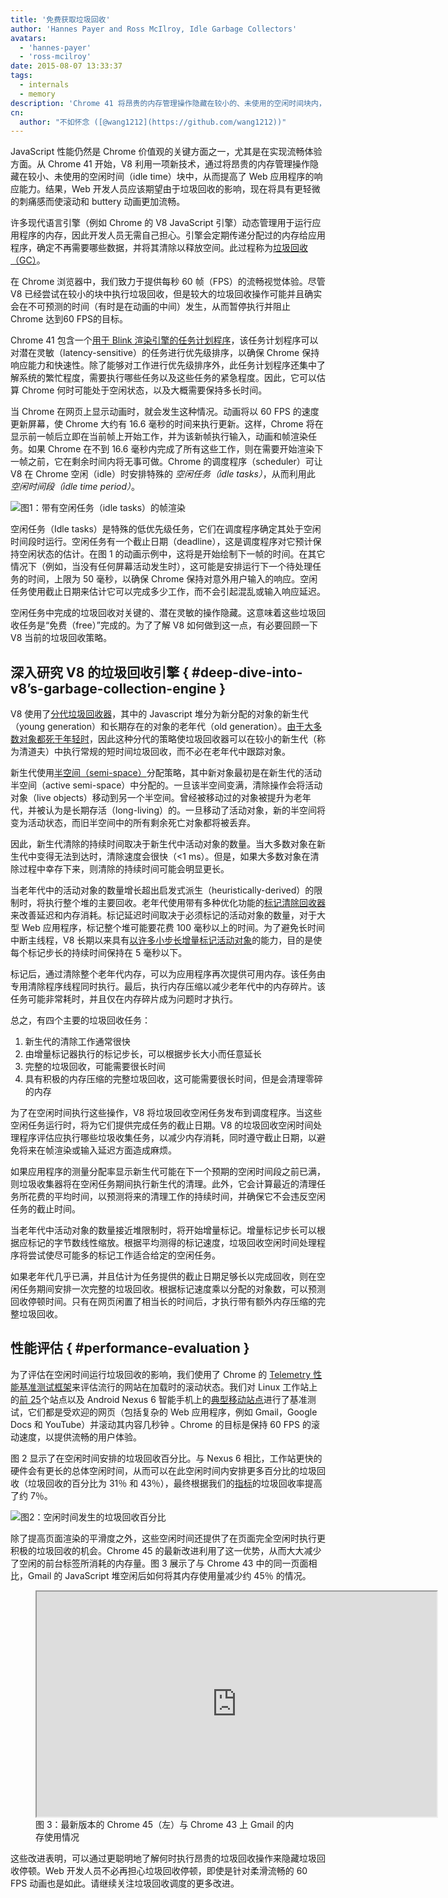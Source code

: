```yaml
---
title: '免费获取垃圾回收'
author: 'Hannes Payer and Ross McIlroy, Idle Garbage Collectors'
avatars:
  - 'hannes-payer'
  - 'ross-mcilroy'
date: 2015-08-07 13:33:37
tags:
  - internals
  - memory
description: 'Chrome 41 将昂贵的内存管理操作隐藏在较小的、未使用的空闲时间块内，从而减少了麻烦。'
cn:
  author: "不如怀念 ([@wang1212](https://github.com/wang1212))"
---
```

JavaScript 性能仍然是 Chrome 价值观的关键方面之一，尤其是在实现流畅体验方面。从 Chrome 41 开始，V8 利用一项新技术，通过将昂贵的内存管理操作隐藏在较小、未使用的空闲时间（idle time）块中，从而提高了 Web 应用程序的响应能力。结果，Web 开发人员应该期望由于垃圾回收的影响，现在将具有更轻微的刺痛感而使滚动和 buttery 动画更加流畅。

许多现代语言引擎（例如 Chrome 的 V8 JavaScript 引擎）动态管理用于运行应用程序的内存，因此开发人员无需自己担心。引擎会定期传递分配过的内存给应用程序，确定不再需要哪些数据，并将其清除以释放空间。此过程称为[垃圾回收（GC）](https://en.wikipedia.org/wiki/Garbage_collection_(computer_science))。

在 Chrome 浏览器中，我们致力于提供每秒 60 帧（FPS）的流畅视觉体验。尽管 V8 已经尝试在较小的块中执行垃圾回收，但是较大的垃圾回收操作可能并且确实会在不可预测的时间（有时是在动画的中间）发生，从而暂停执行并阻止 Chrome 达到60 FPS的目标。

Chrome 41 包含一个[用于 Blink 渲染引擎的任务计划程序](https://blog.chromium.org/2015/04/scheduling-tasks-intelligently-for_30.html)，该任务计划程序可以对潜在灵敏（latency-sensitive）的任务进行优先级排序，以确保 Chrome 保持响应能力和快速性。除了能够对工作进行优先级排序外，此任务计划程序还集中了解系统的繁忙程度，需要执行哪些任务以及这些任务的紧急程度。因此，它可以估算 Chrome 何时可能处于空闲状态，以及大概需要保持多长时间。

当 Chrome 在网页上显示动画时，就会发生这种情况。动画将以 60 FPS 的速度更新屏幕，使 Chrome 大约有 16.6 毫秒的时间来执行更新。这样，Chrome 将在显示前一帧后立即在当前帧上开始工作，并为该新帧执行输入，动画和帧渲染任务。如果 Chrome 在不到 16.6 毫秒内完成了所有这些工作，则在需要开始渲染下一帧之前，它在剩余时间内将无事可做。Chrome 的调度程序（scheduler）可让 V8 在 Chrome 空闲（idle）时安排特殊的 _空闲任务（idle tasks）_，从而利用此 _空闲时间段（idle time period）_。

![图1：带有空闲任务（idle tasks）的帧渲染](/_img/free-garbage-collection/frame-rendering.png)

空闲任务（Idle tasks）是特殊的低优先级任务，它们在调度程序确定其处于空闲时间段时运行。空闲任务有一个截止日期（deadline），这是调度程序对它预计保持空闲状态的估计。在图 1 的动画示例中，这将是开始绘制下一帧的时间。在其它情况下（例如，当没有任何屏幕活动发生时），这可能是安排运行下一个待处理任务的时间，上限为 50 毫秒，以确保 Chrome 保持对意外用户输入的响应。空闲任务使用截止日期来估计它可以完成多少工作，而不会引起混乱或输入响应延迟。

空闲任务中完成的垃圾回收对关键的、潜在灵敏的操作隐藏。这意味着这些垃圾回收任务是“免费（free）”完成的。为了了解 V8 如何做到这一点，有必要回顾一下 V8 当前的垃圾回收策略。

## 深入研究 V8 的垃圾回收引擎 { #deep-dive-into-v8’s-garbage-collection-engine }

V8 使用了[分代垃圾回收器](http://www.memorymanagement.org/glossary/g.html#term-generational-garbage-collection)，其中的 Javascript 堆分为新分配的对象的新生代（young generation）和长期存在的对象的老年代（old generation）。[由于大多数对象都死于年轻时](http://www.memorymanagement.org/glossary/g.html#term-generational-hypothesis)，因此这种分代的策略使垃圾回收器可以在较小的新生代（称为清道夫）中执行常规的短时间垃圾回收，而不必在老年代中跟踪对象。

新生代使用[半空间（semi-space）](http://www.memorymanagement.org/glossary/s.html#semi.space)分配策略，其中新对象最初是在新生代的活动半空间（active semi-space）中分配的。一旦该半空间变满，清除操作会将活动对象（live objects）移动到另一个半空间。曾经被移动过的对象被提升为老年代，并被认为是长期存活（long-living）的。一旦移动了活动对象，新的半空间将变为活动状态，而旧半空间中的所有剩余死亡对象都将被丢弃。

因此，新生代清除的持续时间取决于新生代中活动对象的数量。当大多数对象在新生代中变得无法到达时，清除速度会很快（<1 ms）。但是，如果大多数对象在清除过程中幸存下来，则清除的持续时间可能会明显更长。

当老年代中的活动对象的数量增长超出启发式派生（heuristically-derived）的限制时，将执行整个堆的主要回收。老年代使用带有多种优化功能的[标记清除回收器](http://www.memorymanagement.org/glossary/m.html#term-mark-sweep)来改善延迟和内存消耗。标记延迟时间取决于必须标记的活动对象的数量，对于大型 Web 应用程序，标记整个堆可能要花费 100 毫秒以上的时间。为了避免长时间中断主线程，V8 长期以来具有[以许多小步长增量标记活动对象](https://blog.chromium.org/2011/11/game-changer-for-interactive.html)的能力，目的是使每个标记步长的持续时间保持在 5 毫秒以下。

标记后，通过清除整个老年代内存，可以为应用程序再次提供可用内存。该任务由专用清除程序线程同时执行。最后，执行内存压缩以减少老年代中的内存碎片。该任务可能非常耗时，并且仅在内存碎片成为问题时才执行。

总之，有四个主要的垃圾回收任务：

1. 新生代的清除工作通常很快
2. 由增量标记器执行的标记步长，可以根据步长大小而任意延长
3. 完整的垃圾回收，可能需要很长时间
4. 具有积极的内存压缩的完整垃圾回收，这可能需要很长时间，但是会清理零碎的内存

为了在空闲时间执行这些操作，V8 将垃圾回收空闲任务发布到调度程序。当这些空闲任务运行时，将为它们提供完成任务的截止日期。V8 的垃圾回收空闲时间处理程序评估应执行哪些垃圾收集任务，以减少内存消耗，同时遵守截止日期，以避免将来在帧渲染或输入延迟方面造成麻烦。

如果应用程序的测量分配率显示新生代可能在下一个预期的空闲时间段之前已满，则垃圾收集器将在空闲任务期间执行新生代的清理。此外，它会计算最近的清理任务所花费的平均时间，以预测将来的清理工作的持续时间，并确保它不会违反空闲任务的截止时间。

当老年代中活动对象的数量接近堆限制时，将开始增量标记。增量标记步长可以根据应标记的字节数线性缩放。根据平均测得的标记速度，垃圾回收空闲时间处理程序将尝试使尽可能多的标记工作适合给定的空闲任务。

如果老年代几乎已满，并且估计为任务提供的截止日期足够长以完成回收，则在空闲任务期间安排一次完整的垃圾回收。根据标记速度乘以分配的对象数，可以预测回收停顿时间。只有在网页闲置了相当长的时间后，才执行带有额外内存压缩的完整垃圾回收。

## 性能评估 { #performance-evaluation }

为了评估在空闲时间运行垃圾回收的影响，我们使用了 Chrome 的 [Telemetry 性能基准测试框架](https://www.chromium.org/developers/telemetry)来评估流行的网站在加载时的滚动状态。我们对 Linux 工作站上的[前 25](https://code.google.com/p/chromium/codesearch#chromium/src/tools/perf/benchmarks/smoothness.py&l=15)个站点以及 Android Nexus 6 智能手机上的[典型移动站点](https://code.google.com/p/chromium/codesearch#chromium/src/tools/perf/benchmarks/smoothness.py&l=104)进行了基准测试，它们都是受欢迎的网页（包括复杂的 Web 应用程序，例如 Gmail，Google Docs 和 YouTube）并滚动其内容几秒钟 。Chrome 的目标是保持 60 FPS 的滚动速度，以提供流畅的用户体验。

图 2 显示了在空闲时间安排的垃圾回收百分比。与 Nexus 6 相比，工作站更快的硬件会有更长的总体空闲时间，从而可以在此空闲时间内安排更多百分比的垃圾回收（垃圾回收的百分比为 31％ 和 43％），最终根据我们的[指标](https://www.chromium.org/developers/design-documents/rendering-benchmarks)的垃圾回收率提高了约 7％。

![图2：空闲时间发生的垃圾回收百分比](/_img/free-garbage-collection/idle-time-gc.png)

除了提高页面渲染的平滑度之外，这些空闲时间还提供了在页面完全空闲时执行更积极的垃圾回收的机会。Chrome 45 的最新改进利用了这一优势，从而大大减少了空闲的前台标签所消耗的内存量。图 3 展示了与 Chrome 43 中的同一页面相比，Gmail 的 JavaScript 堆空闲后如何将其内存使用量减少约 45％ 的情况。

<figure>
  <div class="video video-16:9">
    <iframe src="https://www.youtube.com/embed/ij-AFUfqFdI" width="640" height="360" loading="lazy"></iframe>
  </div>
  <figcaption>图 3：最新版本的 Chrome 45（左）与 Chrome 43 上 Gmail 的内存使用情况</figcaption>
</figure>

这些改进表明，可以通过更聪明地了解何时执行昂贵的垃圾回收操作来隐藏垃圾回收停顿。Web 开发人员不必再担心垃圾回收停顿，即使是针对柔滑流畅的 60 FPS 动画也是如此。请继续关注垃圾回收调度的更多改进。

